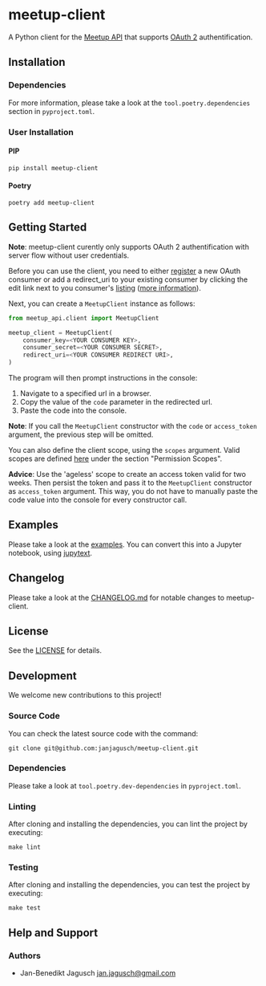 # meetup-client

A Python client for the [Meetup API](https://www.meetup.com/meetup_api/) that supports [OAuth 2](https://www.meetup.com/meetup_api/auth/#oauth2) authentification.

## Installation

### Dependencies

For more information, please take a look at the `tool.poetry.dependencies` section in `pyproject.toml`.

### User Installation

#### PIP

```
pip install meetup-client
```

#### Poetry

```
poetry add meetup-client
```

## Getting Started

**Note**: meetup-client curently only supports OAuth 2 authentification with server flow without user credentials.

Before you can use the client, you need to either [register](https://secure.meetup.com/meetup_api/oauth_consumers/create/) a new OAuth consumer or add a redirect_uri to your existing consumer by clicking the edit link next to you consumer's [listing](https://secure.meetup.com/meetup_api/oauth_consumers/) ([more information](https://www.meetup.com/meetup_api/auth/#oauth2)).

Next, you can create a `MeetupClient` instance as follows:

```python
from meetup_api.client import MeetupClient

meetup_client = MeetupClient(
    consumer_key=<YOUR CONSUMER KEY>,
    consumer_secret=<YOUR CONSUMER SECRET>,
    redirect_uri=<YOUR CONSUMER REDIRECT URI>,
)
```

The program will then prompt instructions in the console:

1. Navigate to a specified url in a browser.
1. Copy the value of the `code` parameter in the redirected url.
1. Paste the code into the console.

**Note**: If you call the `MeetupClient` constructor with the `code` or `access_token` argument, the previous step will be omitted.

You can also define the client scope, using the `scopes` argument. Valid scopes are defined [here](https://www.meetup.com/meetup_api/auth/#oauth2) under the section "Permission Scopes".

**Advice**: Use the 'ageless' scope to create an access token valid for two weeks. Then persist the token and pass it to the `MeetupClient` constructor as `access_token` argument. This way, you do not have to manually paste the code value into the console for every constructor call.

## Examples

Please take a look at the [examples](notebooks/examples.py). You can convert this into a Jupyter notebook, using [jupytext](https://github.com/mwouts/jupytext).

## Changelog

Please take a look at the [CHANGELOG.md](CHANGELOG.md) for notable changes to meetup-client.

## License

See the [LICENSE](LICENSE) for details.

## Development

We welcome new contributions to this project!

### Source Code

You can check the latest source code with the command:

```
git clone git@github.com:janjagusch/meetup-client.git
```

### Dependencies

Please take a look at `tool.poetry.dev-dependencies` in `pyproject.toml`.

### Linting

After cloning and installing the dependencies, you can lint the project by executing:

```
make lint
```

### Testing

After cloning and installing the dependencies, you can test the project by executing:

```
make test
```

## Help and Support

### Authors

- Jan-Benedikt Jagusch <jan.jagusch@gmail.com>
